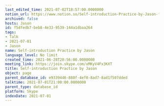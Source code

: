 ```yaml
---
last_edited_time: 2021-07-02T18:57:00.0000000
notion_url: https://www.notion.so/Self-introduction-Practice-by-Jason-f5dfedb7beb84e339539144a1dbaa264
archived: false
hosts: Jason
id: f5dfedb7-beb8-4e33-9539-144a1dbaa264
tags:
- Talk
- 2021-07-01
- Jason
name: Self-introduction Practice by Jason
language_level: No limit
created_time: 2021-06-28T20:56:00.0000000
meeting_link: https://join.skype.com/xMKyV4Fx3KXT
title: Self-introduction Practice by Jason
object: page
parent_database_id: e9339446-880f-4ef0-8ad7-8ad1f507dded
talktime: 2021-07-01T21:00:00.0000000
parent_type: database_id
platform: Skype
indexDate: 2021-07-01
---
```








